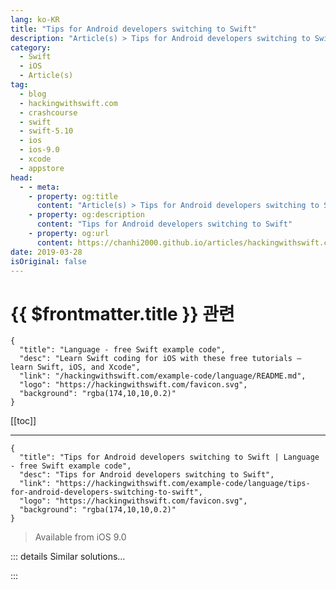 ```yaml
---
lang: ko-KR
title: "Tips for Android developers switching to Swift"
description: "Article(s) > Tips for Android developers switching to Swift"
category:
  - Swift
  - iOS
  - Article(s)
tag: 
  - blog
  - hackingwithswift.com
  - crashcourse
  - swift
  - swift-5.10
  - ios
  - ios-9.0
  - xcode
  - appstore
head:
  - - meta:
    - property: og:title
      content: "Article(s) > Tips for Android developers switching to Swift"
    - property: og:description
      content: "Tips for Android developers switching to Swift"
    - property: og:url
      content: https://chanhi2000.github.io/articles/hackingwithswift.com/example-code/language/tips-for-android-developers-switching-to-swift.html
date: 2019-03-28
isOriginal: false
---
```


# {{ $frontmatter.title }} 관련

```component VPCard
{
  "title": "Language - free Swift example code",
  "desc": "Learn Swift coding for iOS with these free tutorials – learn Swift, iOS, and Xcode",
  "link": "/hackingwithswift.com/example-code/language/README.md",
  "logo": "https://hackingwithswift.com/favicon.svg",
  "background": "rgba(174,10,10,0.2)"
}
```

[[toc]]

---

```component VPCard
{
  "title": "Tips for Android developers switching to Swift | Language - free Swift example code",
  "desc": "Tips for Android developers switching to Swift",
  "link": "https://hackingwithswift.com/example-code/language/tips-for-android-developers-switching-to-swift",
  "logo": "https://hackingwithswift.com/favicon.svg",
  "background": "rgba(174,10,10,0.2)"
}
```

> Available from iOS 9.0

<!-- TODO: 작성 -->

<!-- 
Here are my top ten tips to help you switch from coding Java on Android to coding Swift on iOS:

1. Find a good tutorial and follow it. Obviously I suggest my own <a href="https://gum.co/hws-book-pack">Hacking with Swift</a> and <a href="https://gum.co/proswift">Pro Swift</a> books!
<li>Don't bother with iOS 8 and earlier; 80% of people are already on iOS 9, and by the time you're shipping apps that will be higher.
<li>You're used to debugging on devices because the Android Emulator is poor. The iOS Simulator is excellent, and you should use it. Be warned, though: the iOS Simulator runs at the full speed of your Mac, so you should always do performance testing on devices.
<li>If you're looking for `LinearLayout`, use `UIStackView`. If you're looking for Fragments, use `UIViewController`. If you're looking for Volley, use Alamofire. If you're looking for Java, you should head back to Android.
<li>Don't skimp on learning Auto Layout. It is hard, and it is a bit like black magic at first, but once you understand it your life becomes much easier.
<li>Forget about DPs, SPs, etc. iOS works in virtual points, and the system handles the rest.
<li>If you want to support the widest range of devices, you should learn about Size Classes. They let one app look and work great on everything from iPhone 4s through to iPad Pro, including going between Slide Over, Split View and full screen.
<li>You have a *lot* more memory to play with, and your code will execute substantially faster. Garbage collection does not happen, so you'll find far fewer cases where your code stutters before optimization.
<li>The Instruments tool that is built into Xcode is a dream come true if you're coming from Android Studio. Same applies to `XCTest` for unit testing and UI testing. Downside: iOS has nothing like the Application Exerciser Monkey.
<li>Most important of all, use an iPhone or iPad for a while so you start to get a feel for the platform's design principles. Google has a terrible habit of making their iOS apps look like Android apps, which is just confusing for users. iOS design is simple and clear, but it's extremely consistent. Except for Google. *Sigh…*.

iOS is a really fun platform to code for, and Apple's devices have a huge amount of power available to you. Have fun!

-->

::: details Similar solutions…

<!--
/quick-start/swiftui/swiftui-tips-and-tricks">SwiftUI tips and tricks 
/example-code/language/how-to-fix-argument-of-selector-refers-to-instance-method-that-is-not-exposed-to-objective-c">How to fix “argument of #selector refers to instance method that is not exposed to Objective-C” 
/example-code/language/how-to-install-a-beta-version-of-swift">How to install a beta version of Swift 
/example-code/language/how-to-handle-unknown-properties-and-methods-using-dynamicmemberlookup">How to handle unknown properties and methods using @dynamicMemberLookup 
/example-code/xcode/how-to-create-a-project-using-swift-package-manager">How to create a project using Swift Package Manager</a>
-->

:::

